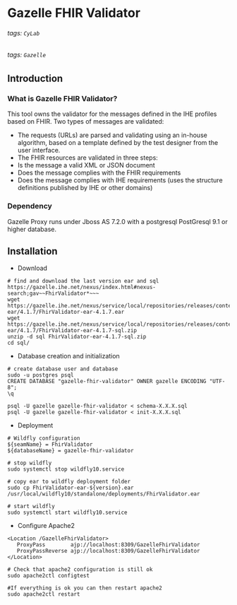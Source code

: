 # Gazelle FHIR Validator 
###### tags: `CyLab`
###### tags: `Gazelle`

## Introduction
### What is Gazelle FHIR Validator?
This tool owns the validator for the messages defined in the IHE profiles based on FHIR. Two types of messages are validated:

* The requests (URLs) are parsed and validating using an in-house algorithm, based on a template defined by the test designer from the user interface.
* The FHIR resources are validated in three steps:
* Is the message a valid XML or JSON document
* Does the message complies with the FHIR requirements
* Does the message complies with IHE requirements (uses the structure definitions published by IHE or other domains)

### Dependency
Gazelle Proxy runs under Jboss AS 7.2.0 with a postgresql PostGresql 9.1 or higher database. 

## Installation
* Download
```
# find and download the last version ear and sql https://gazelle.ihe.net/nexus/index.html#nexus-search;gav~~FhirValidator*~~~
wget https://gazelle.ihe.net/nexus/service/local/repositories/releases/content/net/ihe/gazelle/validator/FhirValidator-ear/4.1.7/FhirValidator-ear-4.1.7.ear
wget https://gazelle.ihe.net/nexus/service/local/repositories/releases/content/net/ihe/gazelle/validator/FhirValidator-ear/4.1.7/FhirValidator-ear-4.1.7-sql.zip
unzip -d sql FhirValidator-ear-4.1.7-sql.zip
cd sql/
```

* Database creation and initialization
```
# create database user and database
sudo -u postgres psql
CREATE DATABASE "gazelle-fhir-validator" OWNER gazelle ENCODING "UTF-8";
\q

psql -U gazelle gazelle-fhir-validator < schema-X.X.X.sql
psql -U gazelle gazelle-fhir-validator < init-X.X.X.sql
```

* Deployment
```
# Wildfly configuration
${seamName} = FhirValidator
${databaseName} = gazelle-fhir-validator

# stop wildfly
sudo systemctl stop wildfly10.service

# copy ear to wildfly deployment folder
sudo cp FhirValidator-ear-${version}.ear /usr/local/wildfly10/standalone/deployments/FhirValidator.ear

# start wildfly
sudo systemctl start wildfly10.service
```

* Configure Apache2
```
<Location /GazelleFhirValidator>
   ProxyPass        ajp://localhost:8309/GazelleFhirValidator
   ProxyPassReverse ajp://localhost:8309/GazelleFhirValidator
</Location>
 
# Check that apache2 configuration is still ok
sudo apache2ctl configtest

#If everything is ok you can then restart apache2
sudo apache2ctl restart
```